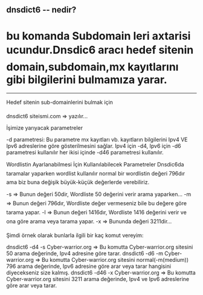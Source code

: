 ## dnsdict6 -- nedir?

# bu komanda Subdomain leri axtarisi ucundur.Dnsdic6 aracı hedef sitenin domain,subdomain,mx kayıtlarını gibi bilgilerini bulmamıza yarar.


-------

Hedef sitenin sub-domainlerini bulmak için

dnsdict6 siteismi.com => yazılır...

İşimize yarıyacak parametreler

-d parametresi:
Bu parametre mx kayıtları vb. kayıtların bilgilerini Ipv4 VE Ipv6 adreslerine göre gösterilmesini sağlar.
Ipv4 için -d4, Ipv6 için -d6 parametresi kullanılır her ikisi içinde -d46 parametresi kullanılır.

Wordlistin Ayarlanabilmesi İçin Kullanılabilecek Parametreler
Dnsdic6da taramalar yaparken wordlist kullanılır normal bir wordlistin değeri 796dır ama biz buna değişik büyük-küçük değerlerde verebiliriz.

-s => Bunun değeri 50dir, Wordliste 50 değerini verir arama yaparken...
-m => Bunun değeri 796dır, Wordliste değer vermeseniz bile bu değere göre tarama yapar.
-l => Bunun değeri 1416dır, Wordliste 1416 değerini verir ve ona göre arama veya tarama yapar.
-x => Bununda değeri 3211dir...

Şimdi örnek olarak bunlarla ilgili bir kaç komut vereyim:

dnsdict6 -d4 -s Cyber-warrior.org => Bu komutta Cyber-warrior.org sitesini 50 arama değerinde, Ipv4 adresine göre tarar.
dnsdict6 -d6 -m Cyber-warrior.org => Bu komutta Cyber-warrior.org sitesini normal(-m(medium)) 796 arama değerinde, Ipv6 adresine göre arar veya tarar hangisini diyecekseniz size kalmış.
dnsdict6 -d46 -x Cyber-warrior.org => Bu komutta Cyber-warrior.org sitesini 3211 arama değerinde, Ipv4 ve Ipv6 adreslerine göre arar veya tarar.
